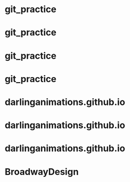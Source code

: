 # git_practice
# git_practice
# git_practice
# git_practice
# darlinganimations.github.io
# darlinganimations.github.io
# darlinganimations.github.io
# BroadwayDesign
